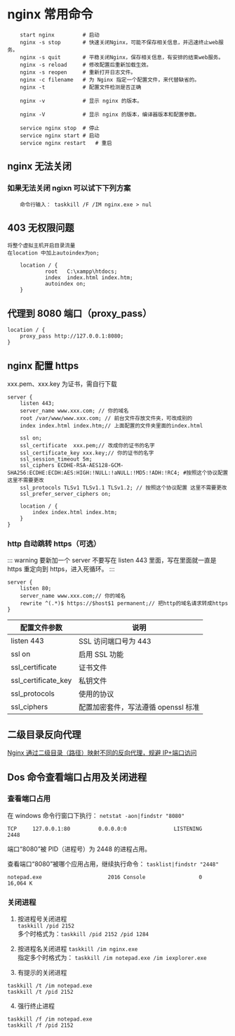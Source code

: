 # nginx 常用命令

```nginx
    start nginx         # 启动
    nginx -s stop       # 快速关闭Nginx，可能不保存相关信息，并迅速终止web服务。
    nginx -s quit       # 平稳关闭Nginx，保存相关信息，有安排的结束web服务。
    nginx -s reload     # 修改配置后重新加载生效。
    nginx -s reopen     # 重新打开日志文件。
    nginx -c filename   # 为 Nginx 指定一个配置文件，来代替缺省的。
    nginx -t            # 配置文件检测是否正确

    nginx -v            # 显示 nginx 的版本。

    nginx -V            # 显示 nginx 的版本，编译器版本和配置参数。

    service nginx stop  # 停止
    service nginx start # 启动
    service nginx restart   # 重启
```

## nginx 无法关闭

### 如果无法关闭 ngixn 可以试下下列方案

```
    命令行输入： taskkill /F /IM nginx.exe > nul
```

## 403 无权限问题

    将整个虚拟主机开启目录流量
    在location 中加上autoindex为on;

```nginx
    location / {
            root   C:\xampp\htdocs;
            index  index.html index.htm;
            autoindex on;
    }
```

## 代理到 8080 端口（proxy_pass）

```nginx
location / {
    proxy_pass http://127.0.0.1:8080;
}
```

## nginx 配置 https

xxx.pem、xxx.key 为证书，需自行下载

```nginx
server {
    listen 443;
    server_name www.xxx.com; // 你的域名
    root /var/www/www.xxx.com; // 前台文件存放文件夹，可改成别的
    index index.html index.htm;// 上面配置的文件夹里面的index.html

    ssl on;
    ssl_certificate  xxx.pem;// 改成你的证书的名字
    ssl_certificate_key xxx.key;// 你的证书的名字
    ssl_session_timeout 5m;
    ssl_ciphers ECDHE-RSA-AES128-GCM-SHA256:ECDHE:ECDH:AES:HIGH:!NULL:!aNULL:!MD5:!ADH:!RC4; #按照这个协议配置 这里不需要更改
    ssl_protocols TLSv1 TLSv1.1 TLSv1.2; // 按照这个协议配置 这里不需要更改
    ssl_prefer_server_ciphers on;

    location / {
        index index.html index.htm;
    }
}
```

### http 自动跳转 https（可选）

::: warning
要新加一个 server 不要写在 listen 443 里面，写在里面就一直是 https 重定向到 https，进入死循环。
:::

```nginx
server {
    listen 80;
    server_name www.xxx.com;// 你的域名
    rewrite ^(.*)$ https://$host$1 permanent;// 把http的域名请求转成https
}
```

| 配置文件参数        | 说明                                |
| ------------------- | ----------------------------------- |
| listen 443          | SSL 访问端口号为 443                |
| ssl on              | 启用 SSL 功能                       |
| ssl_certificate     | 证书文件                            |
| ssl_certificate_key | 私钥文件                            |
| ssl_protocols       | 使用的协议                          |
| ssl_ciphers         | 配置加密套件，写法遵循 openssl 标准 |

## 二级目录反向代理

<a href="https://zhang.ge/5054.html" target="_blank">Nginx 通过二级目录（路径）映射不同的反向代理，规避 IP+端口访问</a>

## Dos 命令查看端口占用及关闭进程

### 查看端口占用

在 windows 命令行窗口下执行：
`netstat -aon|findstr "8080"`

```
TCP     127.0.0.1:80         0.0.0.0:0               LISTENING       2448
```

端口“8080”被 PID（进程号）为 2448 的进程占用。

查看端口“8080”被哪个应用占用，继续执行命令：
`tasklist|findstr "2448"`

```
notepad.exe                     2016 Console                 0     16,064 K
```

### 关闭进程

1. 按进程号关闭进程  
   `taskkill /pid 2152`  
   多个时格式为：`taskkill /pid 2152 /pid 1284`

2. 按进程名关闭进程
   `taskkill /im nginx.exe`  
   指定多个时格式为：
   `taskkill /im notepad.exe /im iexplorer.exe`

3. 有提示的关闭进程

```
taskkill /t /im notepad.exe
taskkill /t /pid 2152
```

4. 强行终止进程

```
taskkill /f /im notepad.exe
taskkill /f /pid 2152
```
